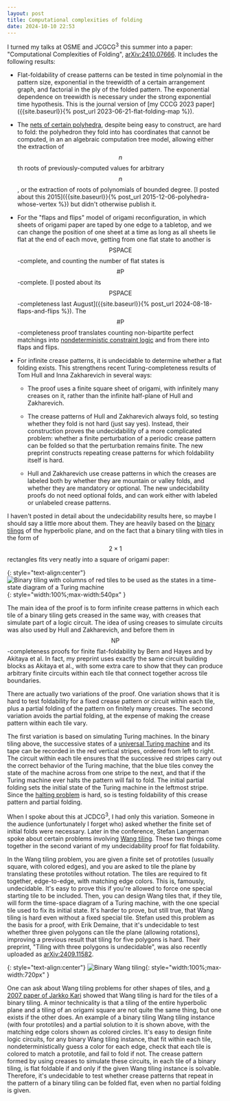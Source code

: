 ```yaml
---
layout: post
title: Computational complexities of folding
date: 2024-10-10 22:53
---
```

I turned my talks at OSME and JCGCG<sup>3</sup> this summer into a paper: "Computational Complexities of Folding", [arXiv:2410.07666](https://arxiv.org/abs/2410.07666). It includes the following results:

* Flat-foldability of crease patterns can be tested in time polynomial in the pattern size, exponential in the treewidth of a certain arrangement graph, and factorial in the ply of the folded pattern. The exponential dependence on treewidth is necessary under the strong exponential time hypothesis. This is the journal version of [my CCCG 2023 paper]({{site.baseurl}}{% post_url 2023-06-21-flat-folding-map %}).

* The [nets of certain polyhedra](https://en.wikipedia.org/wiki/Net_(polyhedron)), despite being easy to construct, are hard to fold: the polyhedron they fold into has coordinates that cannot be computed, in an an algebraic computation tree model, allowing either the extraction of $$n$$th roots of previously-computed values for arbitrary $$n$$, or the extraction of roots of polynomials of bounded degree. [I posted about this 2015]({{site.baseurl}}{% post_url 2015-12-06-polyhedra-whose-vertex %}) but didn't otherwise publish it.

* For the "flaps and flips" model of origami reconfiguration, in which sheets of origami paper are taped by one edge to a tabletop, and we can change the position of one sheet at a time as long as all sheets lie flat at the end of each move, getting from one flat state to another is $$\mathsf{PSPACE}$$-complete, and counting the number of flat states is $$\mathsf{\#P}$$-complete. [I posted about its $$\mathsf{PSPACE}$$-completeness last August]({{site.baseurl}}{% post_url 2024-08-18-flaps-and-flips %}). The $$\mathsf{\#P}$$-completeness proof translates counting non-bipartite perfect matchings into [nondeterministic constraint logic](https://en.wikipedia.org/wiki/Nondeterministic_constraint_logic) and from there into flaps and flips.

* For infinite crease patterns, it is undecidable to determine whether a flat folding exists. This strengthens recent Turing-completeness results of Tom Hull and Inna Zakharevich in several ways:

  * The proof uses a finite square sheet of origami, with infinitely many creases on it, rather than the infinite half-plane of Hull and Zakharevich.

  * The crease patterns of Hull and Zakharevich always fold, so testing whether they fold is not hard (just say yes). Instead, their construction proves the undecidability of a more complicated problem: whether a finite perturbation of a periodic crease pattern can be folded so that the perturbation remains finite. The new preprint constructs repeating crease patterns for which foldability itself is hard.

  * Hull and Zakharevich use crease patterns in which the creases are labeled both by whether they are mountain or valley folds, and whether they are mandatory or optional. The new undecidability proofs do not need optional folds, and can work either with labeled or unlabeled crease patterns.

I haven't posted in detail about the undecidability results here, so maybe I should say a little more about them. They are heavily based on the [binary tilings](https://en.wikipedia.org/wiki/Binary_tiling) of the hyperbolic plane, and on the fact that a binary tiling with tiles in the form of $$2\times 1$$ rectangles fits very neatly into a square of origami paper:

{: style="text-align:center"}
![Binary tiling with columns of red tiles to be used as the states in a time-state diagram of a Turing machine]({{site.baseurl}}/assets/2024/tm-on-binary.svg){: style="width:100%;max-width:540px" }

The main idea of the proof is to form infinite crease patterns in which each tile of a binary tiling gets creased in the same way, with creases that simulate part of a logic circuit. The idea of using creases to simulate circuits was also used by Hull and Zakharevich, and before them in $$\mathsf{NP}$$-completeness proofs for finite flat-foldability by Bern and Hayes and by Akitaya et al. In fact, my preprint uses exactly the same circuit building blocks as Akitaya et al., with some extra care to show that they can produce arbitrary finite circuits within each tile that connect together across tile boundaries.

There are actually two variations of the proof. One variation shows that it is hard to test foldability for a fixed crease pattern or circuit within each tile, plus a partial folding of the pattern on finitely many creases. The second variation avoids the partial folding, at the expense of making the crease pattern within each tile vary.

The first variation is based on simulating Turing machines. In the binary tiling above, the successive states of a [universal Turing machine](https://en.wikipedia.org/wiki/Universal_Turing_machine) and its tape can be recorded in the red vertical stripes, ordered from left to right. The circuit within each tile ensures that the successive red stripes carry out the correct behavior of the Turing machine, that the blue tiles convey the state of the machine across from one stripe to the next, and that if the Turing machine ever halts the pattern will fail to fold. The initial partial folding sets the initial state of the Turing machine in the leftmost stripe. Since the [halting problem](https://en.wikipedia.org/wiki/Halting_problem) is hard, so is testing foldability of this crease pattern and partial folding.

When I spoke about this at JCDCG<sup>3</sup>, I had only this variation. Someone in the audience (unfortunately I forget who) asked whether the finite set of initial folds were necessary. Later in the conference, Stefan Langerman spoke about certain problems involving [Wang tiling](https://en.wikipedia.org/wiki/Wang_tile). These two things come together in the second variant of my undecidability proof for flat foldability.

In the Wang tiling problem, you are given a finite set of prototiles (usually square, with colored edges), and you are asked to tile the plane by translating these prototiles without rotation. The tiles are required to fit together, edge-to-edge, with matching edge colors. This is, famously, undecidable. It's easy to prove this if you're allowed to force one special starting tile to be included. Then, you can design Wang tiles that, if they tile, will form the time-space diagram of a Turing machine, with the one special tile used to fix its initial state. It's harder to prove, but still true, that Wang tiling is hard even without a fixed special tile. Stefan used this problem as the basis for a proof, with Erik Demaine, that it's undecidable to test whether three given polygons can tile the plane (allowing rotations), improving a previous result that tiling for five polygons is hard. Their preprint, "Tiling with three polygons is undecidable", was also recently uploaded as [arXiv:2409.11582](https://arxiv.org/abs/2409.11582).

{: style="text-align:center"}
![Binary Wang tiling]({{site.baseurl}}/assets/2024/binary-wang.svg){: style="width:100%;max-width:720px" }

One can ask about Wang tiling problems for other shapes of tiles, and [a 2007 paper of Jarkko Kari](https://doi.org/10.1007%2F978-3-540-74593-8_6) showed that Wang tiling is hard for the tiles of a binary tiling. A minor technicality is that a tiling of the entire hyperbolic plane and a tiling of an origami square are not quite the same thing, but one exists if the other does. An example of a binary tiling Wang tiling instance (with four prototiles) and a partial solution to it is shown above, with the matching edge colors shown as colored circles. It's easy to design finite logic circuits, for any binary Wang tiling instance, that fit within each tile, nondeterministically guess a color for each edge, check that each tile is colored to match a prototile, and fail to fold if not. The crease pattern formed by using creases to simulate these circuits, in each tile of a binary tiling, is flat foldable if and only if the given Wang tiling instance is solvable. Therefore, it's undecidable to test whether crease patterns that repeat in the pattern of a binary tiling can be folded flat, even when no partial folding is given.